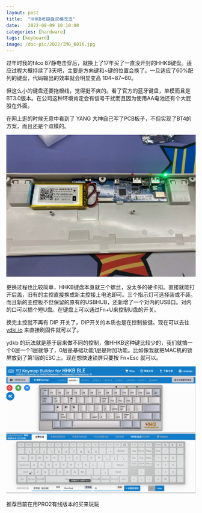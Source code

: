 ```yaml
---
layout: post
title:  "HHKB老键盘双模改造"
date:   2022-08-09 10:10:00
categories: [hardware]
tags: [keyboard]
image: /doc-pic/2022/IMG_6016.jpg
---
```


过年时我的filco 87静电击穿后，就换上了17年买了一直没开封的HHKB键盘。适应过程大概持续了3天吧，主要是方向键和~键的位置会换了。一旦适应了60%配列的键盘，代码输出的效率就会明显变高 104~87~60。

但这么小的键盘还要拖根线，觉得挺不爽的。看了官方的蓝牙键盘，单模而且是BT3.0版本。在公司这种环境肯定会有信号干扰而且因为使用AA电池还有个大屁股在外面。

在网上逛的时候无意中看到了 YANG 大神自己写了PCB板子，不但实现了BT4的方案，而且还是个双模的。


![](/doc-pic/2022/IMG_6015.jpg)


更换过程也比较简单，HHKB键盘本身就三个螺丝，没太多的硬卡扣。直接就能打开后盖，旧有的主控直接换成新主控接上电池即可。三个指示灯可选择装或不装。而且新的主控板不但保留的原有的USBHUB，还新增了一个对内的USB口。对内的口可以插个短U盘。在键盘上可以通过Fn+U来控制U盘的开关。


换完主控就不再有 DIP 开关了，DIP开关的本质也是在控制按键。现在可以去往 [ydki.io](https://ydkb.io/) 来直接刷固件就可以了。


ydkb 的玩法就是基于层来做不同的控制，像HHKB这种键比较少的，我们就搞一个0层一个1层就够了，0层是基础功能1层是附加功能。比如像我就把MAC机的锁屏放到了第1层的ESC上。现在想快速锁屏只要按 Fn+Esc 就可以。


![](/doc-pic/2022/ydkb.png)

推荐目前在用PRO2有线版本的买来玩玩